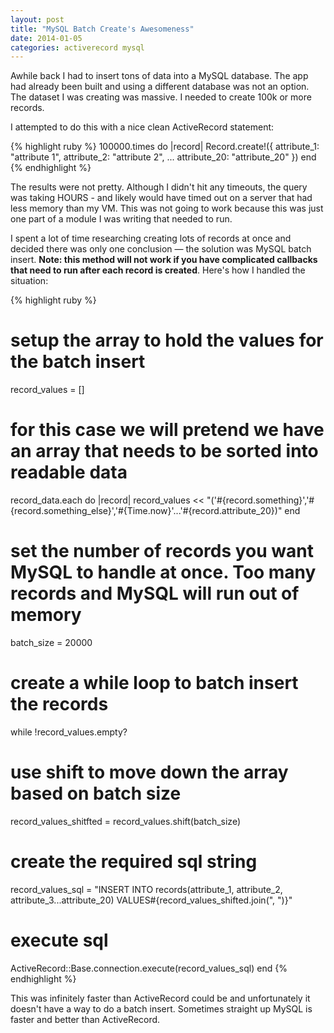 ```yaml
---
layout: post
title: "MySQL Batch Create's Awesomeness"
date: 2014-01-05
categories: activerecord mysql
---
```


<p>Awhile back I had to insert tons of data into a MySQL database. The app had already been built and using a different database was not an option. The dataset I was creating was massive. I needed to create 100k or more records.</p>
<p>I attempted to do this with a nice clean ActiveRecord statement:</p>

{% highlight ruby %}
100000.times do |record|
  Record.create!({
    attribute_1: "attribute 1",
    attribute_2: "attribute 2",
    ...
    attribute_20: "attribute_20"
  })
end
{% endhighlight %}

<p>The results were not pretty. Although I didn't hit any timeouts, the query was taking HOURS - and likely would have timed out on a server that had less memory than my VM. This was not going to work because this was just one part of a module I was writing that needed to run.</p>
<p>I spent a lot of time researching creating lots of records at once and decided there was only one conclusion &mdash; the solution was MySQL batch insert. <strong>Note: this method will not work if you have complicated callbacks that need to run after each record is created</strong>. Here's how I handled the situation:</p>

{% highlight ruby %}
# setup the array to hold the values for the batch insert
record_values = []

# for this case we will pretend we have an array that needs to be sorted into readable data
record_data.each do |record|
  record_values << "('#{record.something}','#{record.something_else}','#{Time.now}'...'#{record.attribute_20})"
end

# set the number of records you want MySQL to handle at once. Too many records and MySQL will run out of memory
batch_size = 20000

# create a while loop to batch insert the records
while !record_values.empty?
  # use shift to move down the array based on batch size
  record_values_shitfted = record_values.shift(batch_size)
  
  # create the required sql string
  record_values_sql = "INSERT INTO records(attribute_1, attribute_2, attribute_3...attribute_20) VALUES#{record_values_shifted.join(", ")}"
  
  # execute sql
  ActiveRecord::Base.connection.execute(record_values_sql)
end
{% endhighlight %}

<p>This was infinitely faster than ActiveRecord could be and unfortunately it doesn't have a way to do a batch insert. Sometimes straight up MySQL is faster and better than ActiveRecord.</p>
